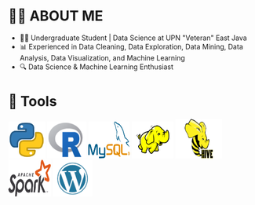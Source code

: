 # 👨‍💻 ABOUT ME
- 👨‍🎓 Undergraduate Student | Data Science at UPN "Veteran" East Java 
- 📊 Experienced in Data Cleaning, Data Exploration, Data Mining, Data Analysis, Data Visualization, and Machine Learning
- 🔍 Data Science & Machine Learning Enthusiast

# 🔧 Tools
<div style="display:flex;">
    <div>
        <img src="https://github.com/Selayanti/Selayanti/blob/main/logo%20program/python.png?raw=true"  width="75" height="75">
        <img src="https://github.com/Selayanti/Selayanti/blob/main/logo%20program/R.png?raw=true"  width="80" height="75">
        <img src="https://github.com/Selayanti/Selayanti/blob/main/logo%20program/SQL.png?raw=true" width="85" height="75">
        <img src="https://github.com/Selayanti/Selayanti/blob/main/logo%20program/hadoop1.png?raw=true"  width="85" height="75">
        <img src="https://github.com/Selayanti/Selayanti/blob/main/logo%20program/hive.png?raw=true"  width="95" height="80">
        <img src="https://github.com/Selayanti/Selayanti/blob/main/logo%20program/spark.png?raw=true"  width="87" height="75">
        <img src="https://github.com/Selayanti/Selayanti/blob/main/logo%20program/wordpress.png?raw=true"  width="80" height="75">
    </div>
</div>


<!---
Selayanti/Selayanti is a ✨ special ✨ repository because its `README.md` (this file) appears on your GitHub profile.
You can click the Preview link to take a look at your changes.
--->
